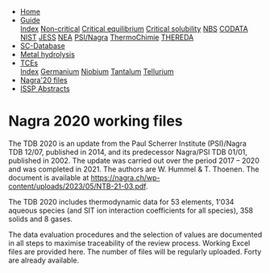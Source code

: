 <ul>
  <li><a class="active" href="/">Home</a></li>
  <li class="dropdown">
    <a href="javascript:void(0)" class="dropbtn">Guide</a>
    <div class="dropdown-content">
       <a href="guide/index.html">Index</a>
      <a href="guide/noncritical.html">Non-critical</a>
      <a href="guide/critical-equilibrium.html">Critical equilibrium</a>
      <a href="guide/critical-solubility.html">Critical solubility</a>
      <a href="guide/NBS.html">NBS</a>
      <a href="guide/CODATA.html">CODATA</a>
      <a href="guide/NIST.html">NIST</a>
      <a href="guide/JESS.html">JESS</a>
      <a href="guide/NEA.html">NEA</a>
      <a href="guide/PSI.html">PSI/Nagra</a>
      <a href="guide/thermochimie.html">ThermoChimie</a>
      <a href="guide/THEREDA.html">THEREDA</a>
    </div>
  </li>
  <li><a href="/sc-database.html">SC-Database</a></li>
  <li><a href="/hydrolysis.html">Metal hydrolysis</a></li>
  <li class="dropdown">
    <a href="javascript:void(0)" class="dropbtn">TCEs</a>
    <div class="dropdown-content">
      <a href="TCE/index.html">Index</a>
      <a href="TCE/germanium.html">Germanium</a>
      <a href="TCE/niobium.html">Niobium</a>
      <a href="TCE/tantalum.html">Tantalum</a>
      <a href="TCE/tellurium.html">Tellurium</a>
    </div>
  </li>
  <li><a class="active" href="/">Nagra'20 files</a></li>
  <li><a href="ISSP-abstracts.html">ISSP Abstracts</a></li>
</ul>

# Nagra 2020 working files

The TDB 2020 is an update from the Paul Scherrer Institute (PSI)/Nagra TDB 12/07, published in 2014, and its predecessor Nagra/PSI TDB 01/01, published in 2002. The update was carried out over the period 2017 – 2020 and was completed in 2021. The authors are W. Hummel & T. Thoenen. The document is available at <a href="https://nagra.ch/wp-content/uploads/2023/05/NTB-21-03.pdf">https://nagra.ch/wp-content/uploads/2023/05/NTB-21-03.pdf</a>.

The TDB 2020 includes thermodynamic data for 53 elements, 1'034 aqueous species (and SIT ion interaction coefficients for all species), 358 solids and 8 gases.

The data evaluation procedures and the selection of values are documented in all steps to maximise traceability of the review process. Working Excel files are provided here. The number of files will be regularly uploaded. Forty are already available.
